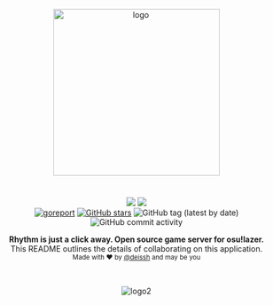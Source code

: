 <p align="center">
  <img src="https://301222.selcdn.ru/akasi/assets/rl-logo/logo-grey.svg" alt="logo" width="300" />
</p>

<h1 align="center"></h1>

<p align="center">
  <a href="https://github.com/deissh/rl/actions?query=workflow%3A%22API+workflow%22"><img src="https://github.com/deissh/rl/workflows/API%20workflow/badge.svg"></a>
  <a href="https://github.com/deissh/rl/actions?query=workflow%3A%22Ayako+workflow%22"><img src="https://github.com/deissh/rl/workflows/Ayako%20workflow/badge.svg"></a>
  <br />
  <a href="https://goreportcard.com/report/github.com/deissh/rl"><img alt="goreport" src="https://goreportcard.com/badge/github.com/deissh/rl"></a>
  <a href="https://github.com/deissh/rl/stargazers"><img alt="GitHub stars" src="https://img.shields.io/github/stars/deissh/osu-lazer"></a>
  <img alt="GitHub tag (latest by date)" src="https://img.shields.io/github/v/tag/deissh/osu-lazer">
  <img alt="GitHub commit activity" src="https://img.shields.io/github/commit-activity/w/deissh/osu-lazer">
  <br />
</p>

<p align="center">
  <b>Rhythm is just a click away. Open source game server for osu!lazer.</b></br>
  <span>This README outlines the details of collaborating on this application.</span></br>
  <sub>Made with ❤️ by <a href="https://github.com/deissh">@deissh</a> and may be you</sub>
</p>

<br />


<p align="center">
  <img src="https://i.imgur.com/azTASY0.jpg" alt="logo2" width="auto" />
</p>
